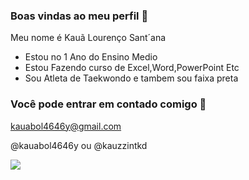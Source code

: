 ### Boas vindas ao meu perfil 🥇

Meu nome é Kauã Lourenço Sant´ana

- Estou no 1 Ano do Ensino Medio
- Estou Fazendo curso de Excel,Word,PowerPoint Etc
- Sou Atleta de Taekwondo e tambem sou faixa preta

### Você pode entrar em contado comigo 📧

kauabol4646y@gmail.com

@kauabol4646y ou @kauzzintkd

![](https://media1.tenor.com/m/Cf4izzI3YOYAAAAd/bucky-long-trunks-perhaps-milk.gif)
